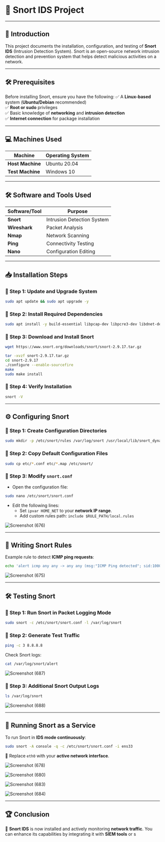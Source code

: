# 🚀 Snort IDS Project

---
## 📌 Introduction
This project documents the installation, configuration, and testing of **Snort IDS** (Intrusion Detection System). Snort is an open-source network intrusion detection and prevention system that helps detect malicious activities on a network.

---
## 🛠 Prerequisites
Before installing Snort, ensure you have the following:
✅ A **Linux-based** system (**Ubuntu/Debian** recommended)  
✅ **Root or sudo** privileges  
✅ Basic knowledge of **networking** and **intrusion detection**  
✅ **Internet connection** for package installation  

---
## 💻 Machines Used
| Machine | Operating System |
|---------|-----------------|
| **Host Machine** | Ubuntu 20.04 |
| **Test Machine** | Windows 10 |

---
## 🛠 Software and Tools Used
| Software/Tool | Purpose |
|--------------|---------|
| **Snort** | Intrusion Detection System |
| **Wireshark** | Packet Analysis |
| **Nmap** | Network Scanning |
| **Ping** | Connectivity Testing |
| **Nano** | Configuration Editing |

---
## 📥 Installation Steps
### 🔹 Step 1: Update and Upgrade System
```bash
sudo apt update && sudo apt upgrade -y
```


### 🔹 Step 2: Install Required Dependencies
```bash
sudo apt install -y build-essential libpcap-dev libpcre3-dev libdnet-dev zlib1g-dev luajit libluajit-5.1-dev openssl libssl-dev
```


### 🔹 Step 3: Download and Install Snort
```bash
wget https://www.snort.org/downloads/snort/snort-2.9.17.tar.gz
```

```bash
tar -xvzf snort-2.9.17.tar.gz
cd snort-2.9.17
./configure --enable-sourcefire
make
sudo make install
```


### 🔹 Step 4: Verify Installation
```bash
snort -V
```


---
## ⚙️ Configuring Snort
### 🔹 Step 1: Create Configuration Directories
```bash
sudo mkdir -p /etc/snort/rules /var/log/snort /usr/local/lib/snort_dynamicrules
```


### 🔹 Step 2: Copy Default Configuration Files
```bash
sudo cp etc/*.conf etc/*.map /etc/snort/
```


### 🔹 Step 3: Modify `snort.conf`
- Open the configuration file:
```bash
sudo nano /etc/snort/snort.conf
```

- Edit the following lines:
  - Set `ipvar HOME_NET` to your **network IP range**.
  - Add custom rules path: `include $RULE_PATH/local.rules`
    
![Screenshot (676)](https://github.com/user-attachments/assets/dd03abcd-62a9-4b13-9413-a90cb84ab2c7)

---
## 📝 Writing Snort Rules
Example rule to detect **ICMP ping requests**:
```bash
echo 'alert icmp any any -> any any (msg:"ICMP Ping detected"; sid:1000001;)' 
```
![Screenshot (675)](https://github.com/user-attachments/assets/2da2cc87-36fd-496d-93b9-d0ab87e5a6ef)


---
## 🛠 Testing Snort
### 🔹 Step 1: Run Snort in Packet Logging Mode
```bash
sudo snort -c /etc/snort/snort.conf -l /var/log/snort
```


### 🔹 Step 2: Generate Test Traffic
```bash
ping -c 3 8.8.8.8
```
Check Snort logs:
```bash
cat /var/log/snort/alert
```
![Screenshot (687)](https://github.com/user-attachments/assets/6c94d004-1503-4f87-8223-0e1381f555ad)


### 🔹 Step 3: Additional Snort Output Logs
```bash
ls /var/log/snort
```
![Screenshot (688)](https://github.com/user-attachments/assets/ba4df8ee-f6c6-4d03-bafa-6a400eb95fee)


---
## 🔄 Running Snort as a Service
To run Snort in **IDS mode continuously**:
```bash
sudo snort -A console -q -c /etc/snort/snort.conf -i ens33
```
🔹 Replace `eth0` with your **active network interface**.

![Screenshot (678)](https://github.com/user-attachments/assets/55e5d7ab-5412-40be-aba0-9b40ef21f3a2)

![Screenshot (680)](https://github.com/user-attachments/assets/650b62d0-72d9-4ca3-8049-91aa13ce52e4)

![Screenshot (683)](https://github.com/user-attachments/assets/a8cec3a2-1c24-4c85-82e8-21ed222ad063)

![Screenshot (684)](https://github.com/user-attachments/assets/8f5dae81-5c02-4124-9ac3-8b2d6f28dcfe)

---
## 🏆 Conclusion
🎯 **Snort IDS** is now installed and actively monitoring **network traffic**. You can enhance its capabilities by integrating it with **SIEM tools** or s
